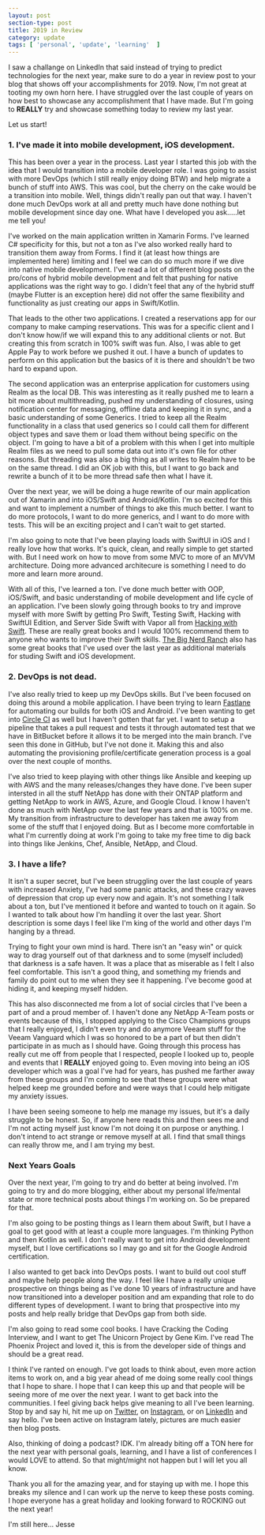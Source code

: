 ```yaml
---
layout: post
section-type: post
title: 2019 in Review
category: update
tags: [ 'personal', 'update', 'learning'  ]
---
```


I saw a challange on LinkedIn that said instead of trying to predict technologies for the next year, make sure to do a year in review post to your blog that shows off your accomplishments for 2019. Now, I'm not great at tooting my own horn here. I have struggled over the last couple of years on how best to showcase any accomplishment that I have made. But I'm going to <b>REALLY</b> try and showcase something today to review my last year. 

Let us start! 

### 1. I've made it into mobile development, iOS development.
This has been over a year in the process. Last year I started this job with the idea that I would transition into a mobile developer role. I was going to assist with more DevOps (which I still really enjoy doing BTW) and help migrate a bunch of stuff into AWS. This was cool, but the cherry on the cake would be a transition into mobile. Well, things didn't really pan out that way. I haven't done much DevOps work at all and pretty much have done nothing but mobile development since day one. What have I developed you ask.....let me tell you! 

I've worked on the main application written in Xamarin Forms. I've learned C# specificity for this, but not a ton as I've also worked really hard to transition them away from Forms. I find it (at least how things are implemented here) limiting and I feel we can do so much more if we dive into native mobile development. I've read a lot of different blog posts on the pro/cons of hybrid mobile development and felt that pushing for native applications was the right way to go. I didn't feel that any of the hybrid stuff (maybe Flutter is an exception here) did not offer the same flexibility and functionality as just creating our apps in Swift/Kotlin. 

That leads to the other two applications. I created a reservations app for our company to make camping reservations. This was for a specific client and I don't know how/if we will expand this to any additional clients or not. But creating this from scratch in 100% swift was fun. Also, I was able to get Apple Pay to work before we pushed it out. I have a bunch of updates to perform on this application but the basics of it is there and shouldn't be two hard to expand upon. 

The second application was an enterprise application for customers using Realm as the local DB. This was interesting as it really pushed me to learn a bit more about multithreading, pushed my understanding of closures, using notification center for messaging, offline data and keeping it in sync, and a basic understanding of some Generics. I tried to keep all the Realm functionality in a class that used generics so I could call them for different object types and save them or load them without being specific on the object. I'm going to have a bit of a problem with this when I get into multiple Realm files as we need to pull some data out into it's own file for other reasons. But threading was also a big thing as all writes to Realm have to be on the same thread. I did an OK job with this, but I want to go back and rewrite a bunch of it to be more thread safe then what I have it. 

Over the next year, we will be doing a huge rewrite of our main application out of Xamarin and into iOS/Swift and Android/Kotlin. I'm so excited for this and want to implement a number of things to ake this much better. I want to do more protocols, I want to do more generics, and I want to do more with tests. This will be an exciting project and I can't wait to get started. 

I'm also going to note that I've been playing loads with SwiftUI in iOS and I really love how that works. It's quick, clean, and really simple to get started with. But I need work on how to move from some MVC to more of an MVVM architecture. Doing more advanced architecure is something I need to do more and learn more around. 

With all of this, I've learned a ton. I've done much better with OOP, iOS/Swift, and basic understanding of mobile development and life cycle of an application. I've been slowly going through books to try and improve myself with more Swift by getting Pro Swift, Testing Swift, Hacking with SwiftUI Edition, and Server Side Swift with Vapor all from <a href="https://www.hackingwithswift.com" target="blank">Hacking with Swift</a>. These are really great books and I would 100% recommend them to anyone who wants to improve their Swift skills. <a href="https://www.bignerdranch.com/books/" target="blank">The Big Nerd Ranch</a> also has some great books that I've used over the last year as additional materials for studing Swift and iOS development. 

### 2. DevOps is not dead.
I've also really tried to keep up my DevOps skills. But I've been focused on doing this around a mobile application. I have been trying to learn <a href="https://fastlane.tools" target="blank">Fastlane</a> for automating our builds for both iOS and Android. I've been wanting to get into <a href="https://circleci.com" target="blank">Circle CI</a> as well but I haven't gotten that far yet. I want to setup a pipeline that takes a pull request and tests it through automated test that we have in BitBucket before it allows it to be merged into the main branch. I've seen this done in GitHub, but I've not done it. Making this and also automating the provisioning profile/certificate generation process is a goal over the next couple of months.  

I've also tried to keep playing with other things like Ansible and keeping up with AWS and the many releases/changes they have done. I've been super intersted in all the stuff NetApp has done with their ONTAP platform and getting NetApp to work in AWS, Azure, and Google Cloud. I know I haven't done as much with NetApp over the last few years and that is 100% on me. My transition from infrastructure to developer has taken me away from some of the stuff that I enjoyed doing. But as I become more comfortable in what I'm currently doing at work I'm going to take my free time to dig back into things like Jenkins, Chef, Ansible, NetApp, and Cloud.

### 3. I have a life?
It isn't a super secret, but I've been struggling over the last couple of years with increased Anxiety, I've had some panic attacks, and these crazy waves of depression that crop up every now and again. It's not something I talk about a ton, but I've mentioned it before and wanted to touch on it again. So I wanted to talk about how I'm handling it over the last year. Short description is some days I feel like I'm king of the world and other days I'm hanging by a thread.

Trying to fight your own mind is hard. There isn't an "easy win" or quick way to drag yourself out of that darkness and to some (myself included) that darkness is a safe haven. It was a place that as miserable as I felt I also feel comfortable. This isn't a good thing, and something my friends and family do point out to me when they see it happening. I've become good at hiding it, and keeping myself hidden. 

This has also disconnected me from a lot of social circles that I've been a part of and a proud member of. I haven't done any NetApp A-Team posts or events because of this, I stopped applying to the Cisco Champions groups that I really enjoyed, I didn't even try and do anymore Veeam stuff for the Veeam Vanguard which I was so honored to be a part of but then didn't participate in as much as I should have. Going through this process has really cut me off from people that I respected, people I looked up to, people and events that I <b>REALLY</b> enjoyed going to. Even moving into being an iOS developer which was a goal I've had for years, has pushed me farther away from these groups and I'm coming to see that these groups were what helped keep me grounded before and were ways that I could help mitigate my anxiety issues.

I have been seeing someone to help me manage my issues, but it's a daily struggle to be honest. So, if anyone here reads this and then sees me and I'm not acting myself just know I'm not doing it on purpose or anything. I don't intend to act strange or remove myself at all. I find that small things can really throw me, and I am trying my best. 

### Next Years Goals
Over the next year, I'm going to try and do better at being involved. I'm going to try and do more blogging, either about my personal life/mental state or more technical posts about things I'm working on. So be prepared for that. 

I'm also going to be posting things as I learn them about Swift, but I have a goal to get good with at least a couple more languages. I'm thinking Python and then Kotlin as well. I don't really want to get into Android development myself, but I love certifications so I may go and sit for the Google Android certification. 

I also wanted to get back into DevOps posts. I want to build out cool stuff and maybe help people along the way. I feel like I have a really unique prospective on things being as I've done 10 years of infrastructure and have now transitioned into a developer position and am expanding that role to do different types of development. I want to bring that prospective into my posts and help really bridge that DevOps gap from both side. 

I'm also going to read some cool books. I have Cracking the Coding Interview, and I want to get The Unicorn Project by Gene Kim. I've read The Phoenix Project and loved it, this is from the developer side of things and should be a great read. 

I think I've ranted on enough. I've got loads to think about, even more action items to work on, and a big year ahead of me doing some really cool things that I hope to share. I hope that I can keep this up and that people will be seeing more of me over the next year. I want to get back into the communities. I feel giving back helps give meaning to all I've been learning. Stop by and say hi, hit me up on <a href="https://twitter.com/sockeyes51" target="blank">Twitter</a>, on <a href="https://www.instagram.com/jesse.c.anderson/" target="blank">Instagram</a>, or on <a href="https://www.linkedin.com/in/jessecanderson/" target="blank">LinkedIn</a> and say hello. I've been active on Instagram lately, pictures are much easier then blog posts. 

Also, thinking of doing a podcast? IDK. I'm already biting off a TON here for the next year with personal goals, learning, and I have a list of conferences I would LOVE to attend. So that might/might not happen but I will let you all know. 

Thank you all for the amazing year, and for staying up with me. I hope this breaks my silence and I can work up the nerve to keep these posts coming. I hope everyone has a great holiday and looking forward to ROCKING out the next year! 

I'm still here...
Jesse
